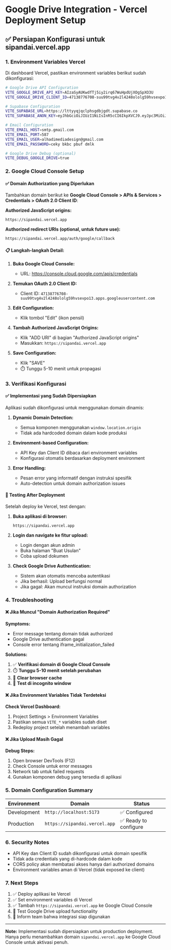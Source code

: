 # Google Drive Integration - Vercel Deployment Setup

## ✅ Persiapan Konfigurasi untuk sipandai.vercel.app

### 1. **Environment Variables Vercel**

Di dashboard Vercel, pastikan environment variables berikut sudah dikonfigurasi:

```bash
# Google Drive API Configuration
VITE_GOOGLE_DRIVE_API_KEY=AIzaSyAUKwdfTj5iy2irq67WuHpdUjXOgSpXO3U
VITE_GOOGLE_DRIVE_CLIENT_ID=47138776708-suu99tvg4v2l4248ololg59hvsevpo13.apps.googleusercontent.com

# Supabase Configuration
VITE_SUPABASE_URL=https://lttyyqjqclphsgdbjgdt.supabase.co
VITE_SUPABASE_ANON_KEY=eyJhbGciOiJIUzI1NiIsInR5cCI6IkpXVCJ9.eyJpc3MiOiJzdXBhYmFzZSIsInJlZiI6Imx0dHl5cWpxY2xwaHNnZGJqZ2R0Iiwicm9sZSI6ImFub24iLCJpYXQiOjE3NTMzMTAyOTksImV4cCI6MjA2ODg4NjI5OX0.ve5_PUzdli7oGzsD8OmkJg-FNMzcnSTivKwKOXgWiU4

# Email Configuration
VITE_EMAIL_HOST=smtp.gmail.com
VITE_EMAIL_PORT=587
VITE_EMAIL_USER=alhadimediadesign@gmail.com
VITE_EMAIL_PASSWORD=ceky bkbc pbuf dmlk

# Google Drive Debug (optional)
VITE_DEBUG_GOOGLE_DRIVE=true
```

### 2. **Google Cloud Console Setup**

#### ✅ Domain Authorization yang Diperlukan

Tambahkan domain berikut ke **Google Cloud Console > APIs & Services > Credentials > OAuth 2.0 Client ID**:

**Authorized JavaScript origins:**
```
https://sipandai.vercel.app
```

**Authorized redirect URIs (optional, untuk future use):**
```
https://sipandai.vercel.app/auth/google/callback
```

#### 📋 Langkah-langkah Detail:

1. **Buka Google Cloud Console:**
   - URL: https://console.cloud.google.com/apis/credentials

2. **Temukan OAuth 2.0 Client ID:**
   - Client ID: `47138776708-suu99tvg4v2l4248ololg59hvsevpo13.apps.googleusercontent.com`

3. **Edit Configuration:**
   - Klik tombol "Edit" (ikon pensil)

4. **Tambah Authorized JavaScript Origins:**
   - Klik "ADD URI" di bagian "Authorized JavaScript origins"
   - Masukkan: `https://sipandai.vercel.app`

5. **Save Configuration:**
   - Klik "SAVE"
   - ⏱️ Tunggu 5-10 menit untuk propagasi

### 3. **Verifikasi Konfigurasi**

#### ✅ Implementasi yang Sudah Dipersiapkan

Aplikasi sudah dikonfigurasi untuk menggunakan domain dinamis:

1. **Dynamic Domain Detection:**
   - Semua komponen menggunakan `window.location.origin`
   - Tidak ada hardcoded domain dalam kode produksi

2. **Environment-based Configuration:**
   - API Key dan Client ID dibaca dari environment variables
   - Konfigurasi otomatis berdasarkan deployment environment

3. **Error Handling:**
   - Pesan error yang informatif dengan instruksi spesifik
   - Auto-detection untuk domain authorization issues

#### 🧪 Testing After Deployment

Setelah deploy ke Vercel, test dengan:

1. **Buka aplikasi di browser:**
   ```
   https://sipandai.vercel.app
   ```

2. **Login dan navigate ke fitur upload:**
   - Login dengan akun admin
   - Buka halaman "Buat Usulan"
   - Coba upload dokumen

3. **Check Google Drive Authentication:**
   - Sistem akan otomatis mencoba autentikasi
   - Jika berhasil: Upload berfungsi normal
   - Jika gagal: Akan muncul instruksi domain authorization

### 4. **Troubleshooting**

#### ❌ Jika Muncul "Domain Authorization Required"

**Symptoms:**
- Error message tentang domain tidak authorized
- Google Drive authentication gagal
- Console error tentang iframe_initialization_failed

**Solutions:**
1. ✅ **Verifikasi domain di Google Cloud Console**
2. ⏱️ **Tunggu 5-10 menit setelah perubahan**
3. 🔄 **Clear browser cache**
4. 🧪 **Test di incognito window**

#### ❌ Jika Environment Variables Tidak Terdeteksi

**Check Vercel Dashboard:**
1. Project Settings > Environment Variables
2. Pastikan semua `VITE_*` variables sudah diset
3. Redeploy project setelah menambah variables

#### ❌ Jika Upload Masih Gagal

**Debug Steps:**
1. Open browser DevTools (F12)
2. Check Console untuk error messages
3. Network tab untuk failed requests
4. Gunakan komponen debug yang tersedia di aplikasi

### 5. **Domain Configuration Summary**

| Environment | Domain | Status |
|-------------|--------|---------|
| Development | `http://localhost:5173` | ✅ Configured |
| Production | `https://sipandai.vercel.app` | ✅ Ready to configure |

### 6. **Security Notes**

- API Key dan Client ID sudah dikonfigurasi untuk domain spesifik
- Tidak ada credentials yang di-hardcode dalam kode
- CORS policy akan membatasi akses hanya dari authorized domains
- Environment variables aman di Vercel (tidak exposed ke client)

### 7. **Next Steps**

1. ✅ Deploy aplikasi ke Vercel
2. ✅ Set environment variables di Vercel
3. ✅ Tambah `https://sipandai.vercel.app` ke Google Cloud Console
4. 🧪 Test Google Drive upload functionality
5. 📧 Inform team bahwa integrasi siap digunakan

---

**Note:** Implementasi sudah dipersiapkan untuk production deployment. Hanya perlu menambahkan domain `sipandai.vercel.app` ke Google Cloud Console untuk aktivasi penuh.

